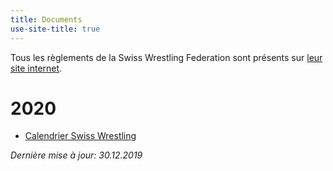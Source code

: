 ```yaml
---
title: Documents
use-site-title: true
---
```


Tous les règlements de la Swiss Wrestling Federation sont présents sur [leur site internet](https://swisswrestling.ch/manual_fr).

# 2020

- [Calendrier Swiss Wrestling](https://swisswrestling.ch/manual_fr?ceSwfeManual[french]=/srv/www/chroot/site05/web/public/fileadmin/SWFE/ManuelF/00%20Programme%20annuel/00.02%20Programme%20annuel-Swiss%20Wrestling%202020-03.12.2019.pdf)

_Dernière mise à jour: 30.12.2019_
